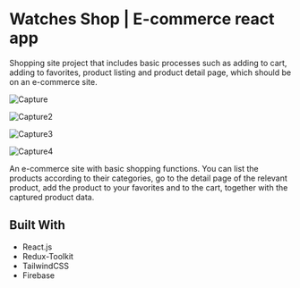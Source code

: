# Watches Shop | E-commerce react app

Shopping site project that includes basic processes such as adding to cart, adding to favorites, product listing and product detail page, which should be on an e-commerce site.

![Capture](https://user-images.githubusercontent.com/75546661/195167464-4620551f-d7d5-46b2-b9f8-f4cffc09749d.PNG)

![Capture2](https://user-images.githubusercontent.com/75546661/195168717-6ae8fc5e-53dc-4b0b-ad06-3d8b0ca8ecbc.PNG)

![Capture3](https://user-images.githubusercontent.com/75546661/195169026-3201cd2b-4545-4b85-a9ce-93f79d7c8a5a.PNG)

![Capture4](https://user-images.githubusercontent.com/75546661/195169681-908a7a08-172a-4a54-b7af-1d03afeecc7f.PNG)


An e-commerce site with basic shopping functions. You can list the products according to their categories, go to the detail page of the relevant product, add the product to your favorites and to the cart, together with the captured product data.

## Built With
- React.js
- Redux-Toolkit
- TailwindCSS
- Firebase

